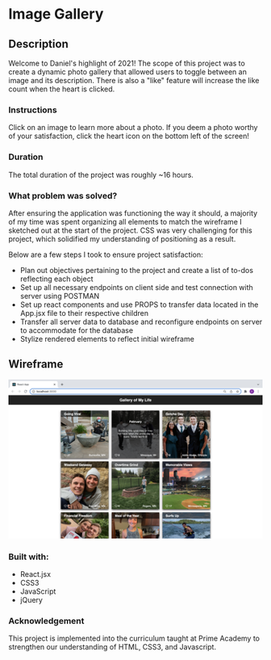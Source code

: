 # Image Gallery

## Description

Welcome to Daniel's highlight of 2021! The scope of this project was to create a dynamic photo gallery that allowed users to toggle between an image and its description. There is also a "like" feature will increase the like count when the heart is clicked. 

### Instructions 
Click on an image to learn more about a photo. If you deem a photo worthy of your satisfaction, click the heart icon on the bottom left of the screen! 

### Duration 

The total duration of the project was roughly ~16 hours. 

### What problem was solved? 

After ensuring the application was functioning the way it should, a majority of my time was spent organizing all elements to match the wireframe I sketched out at the start of the project. CSS was very challenging for this project, which solidified my understanding of positioning as a result.

Below are a few steps I took to ensure project satisfaction: 

- Plan out objectives pertaining to the project and create a list of to-dos reflecting each object
- Set up all necessary endpoints on client side and test connection with server using POSTMAN
- Set up react components and use PROPS to transfer data located in the App.jsx file to their respective children
- Transfer all server data to database and reconfigure endpoints on server to accommodate for the database
- Stylize rendered elements to reflect initial wireframe

## Wireframe

![Wireframe](./wireframes/image-gallery-wireframe.png)

### Built with:
- React.jsx
- CSS3 
- JavaScript
- jQuery    

### Acknowledgement

This project is implemented into the curriculum taught at Prime Academy to strengthen our understanding of HTML, CSS3, and Javascript.